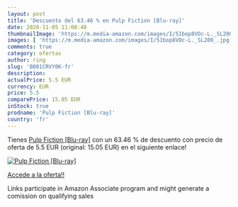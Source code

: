 ```yaml
---
layout: post
title: 'Descuento del 63.46 % en Pulp Fiction [Blu-ray]'
date: 2020-11-05 11:08:48
thumbnailImage: 'https://m.media-amazon.com/images/I/51bop8VOc-L._SL200_.jpg'
images: [ 'https://m.media-amazon.com/images/I/51bop8VOc-L._SL200_.jpg' ]
comments: true
category: ofertas
author: ring
slug: 'B001CRVY0K-fr'
description:
actualPrice: 5.5 EUR
currency: EUR
price: 5.5
comparePrice: 15.05 EUR
inStock: true
prodname: 'Pulp Fiction [Blu-ray]'
country: 'fr'
---
```


Tienes [Pulp Fiction [Blu-ray]](https://www.amazon.fr/dp/B001CRVY0K/?tag=tolees0d-21) con un 63.46 % de descuento con precio de oferta de 5.5 EUR (original: 15.05 EUR) en el siguiente enlace!

[![Pulp Fiction [Blu-ray]](https://m.media-amazon.com/images/I/51bop8VOc-L._SL200_.jpg)](https://www.amazon.fr/dp/B001CRVY0K/?tag=tolees0d-21)

[Accede a la oferta!!](https://www.amazon.fr/dp/B001CRVY0K/?tag=tolees0d-21)

Links participate in Amazon Associate program and might generate a comission on qualifying sales


